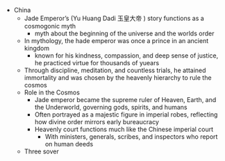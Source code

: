 * China
	* Jade Emperor’s (Yu Huang Dadi 玉皇大帝 ) story functions as a cosmogonic myth
		* myth about the beginning of the universe and the worlds order
	* In mythology, the hade emperor was once a prince in an ancient kingdom
		* known for his kindness, compassion, and deep sense of justice, he practiced virtue for thousands of yuears
	* Through discipline, meditation, and countless trials, he attained immortality and was chosen by the heavenly hierarchy to rule the cosmos
	* Role in the Cosmos
		* Jade emperor became the supreme ruler of Heaven, Earth, and the Underworld, governing gods, spirits, and humans
		* Often portrayed as a majestic figure in imperial robes, reflecting how divine order mirrors early bureaucracy
		* Heavenly court functions much like the Chinese imperial court 
			* With ministers, generals, scribes, and inspectors who report on human deeds
	* Three sover